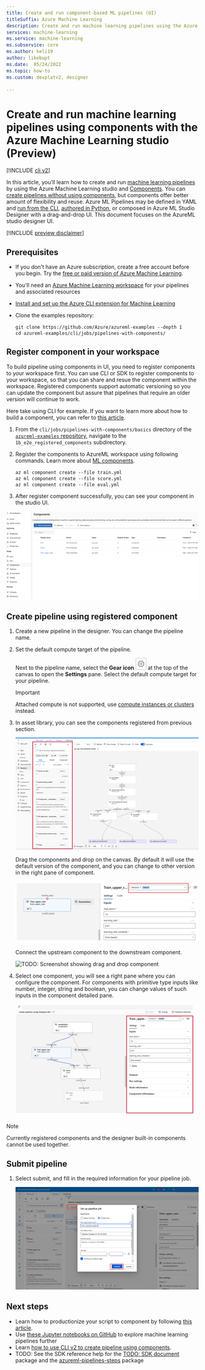 ```yaml
---
title: Create and run component-based ML pipelines (UI)
titleSuffix: Azure Machine Learning
description: Create and run machine learning pipelines using the Azure Machine Learning studio UI. 
services: machine-learning
ms.service: machine-learning
ms.subservice: core
ms.author: keli19
author: likebupt
ms.date:  05/24/2022
ms.topic: how-to
ms.custom: devplatv2, designer

---
```


# Create and run machine learning pipelines using components with the Azure Machine Learning studio (Preview)

[!INCLUDE [cli v2](../../includes/machine-learning-cli-v2.md)]

In this article, you'll learn how to create and run [machine learning pipelines](concept-ml-pipelines.md) by using the Azure Machine Learning studio and [Components](concept-component.md). You can [create pipelines without using components](how-to-train-cli.md#build-a-training-pipeline), but components offer better amount of flexibility and reuse. Azure ML Pipelines may be defined in YAML and [run from the CLI](how-to-create-component-pipelines-cli.md), [authored in Python](how-to-create-component-pipeline-python-v2.md), or composed in Azure ML Studio Designer with a drag-and-drop UI. This document focuses on the AzureML studio designer UI.

[!INCLUDE [preview disclaimer](../../includes/machine-learning-preview-generic-disclaimer.md)]

## Prerequisites

* If you don't have an Azure subscription, create a free account before you begin. Try the [free or paid version of Azure Machine Learning](https://azure.microsoft.com/free/).

* You'll need an [Azure Machine Learning workspace](how-to-manage-workspace.md) for your pipelines and associated resources

* [Install and set up the Azure CLI extension for Machine Learning](how-to-configure-cli.md)

* Clone the examples repository:

    ```azurecli-interactive
    git clone https://github.com/Azure/azureml-examples --depth 1
    cd azureml-examples/cli/jobs/pipelines-with-components/
    ```

## Register component in your workspace

To build pipeline using components in UI, you need to register components to your workspace first. You can use CLI or SDK to register components to your workspace, so that you can share and resue the component within the workspace. Registered components support automatic versioning so you can update the component but assure that pipelines that require an older version will continue to work.  

Here take using CLI for example. If you want to learn more about how to build a component, you can refer to [this article](how-to-create-component-pipelines-cli.md).

1. From the `cli/jobs/pipelines-with-components/basics` directory of the [`azureml-examples` repository](https://github.com/Azure/azureml-examples), navigate to the `1b_e2e_registered_components` subdirectory.

1. Register the components to AzureML workspace using following commands. Learn more about [ML components](concept-component.md).

    ```CLI
    az ml component create --file train.yml
    az ml component create --file score.yml
    az ml component create --file eval.yml
    ```

1. After register component successfully, you can see your component in the studio UI.

![TODO: Screenshot showing registered component in component page](./media/how-to-create-component-pipelines-ui/component-page.png)

## Create pipeline using registered component

1. Create a new pipeline in the designer. You can change the pipeline name.

1. Set the default compute target of the pipeline. 

    Next to the pipeline name, select the **Gear icon** ![Screenshot of the gear icon](./media/tutorial-designer-automobile-price-train-score/gear-icon.png) at the top of the canvas to open the **Settings** pane. Select the default compute target for your pipeline.

    > [!Important]
    > Attached compute is not supported, use [compute instances or clusters](concept-compute-target.md#azure-machine-learning-compute-managed) instead.

1. In asset library, you can see the components registered from previous section.

    ![TODO: Screenshot showing registered component in asset library](./media/how-to-create-component-pipelines-ui/asset-library.png)

    Drag the components and drop on the canvas. By default it will use the default version of the component, and you can change to other version in the right pane of component.
    
    ![TODO: Screenshot showing changing version of component](./media/how-to-create-component-pipelines-ui/change-component-version.png)
    
    Connect the upstream component to the downstream component.

    ![TODO: Screenshot showing drag and drop component](./media/how-to-create-component-pipelines-ui/drag-drop-component.png)

1. Select one component, you will see a right pane where you can configure the component. For components with primitive type inputs like number, integer, string and boolean, you can change values of such inputs in the component detailed pane.

    ![TODO: Screenshot showing component parameter](./media/how-to-create-component-pipelines-ui/component-parameter.png)

> [!NOTE]
> Currently registered components and the designer built-in components cannot be used together.

## Submit pipeline

1. Select submit, and fill in the required information for your pipeline job.

    ![TODO: Screenshot showing submit pipeline](./media/how-to-create-component-pipelines-ui/submit-pipeline.png)

## Next steps

- Learn how to productionize your script to component by following [this article](TODO).
- Use [these Jupyter notebooks on GitHub](https://github.com/Azure/azureml-examples/tree/pipeline/builder_function_samples/cli/jobs/pipelines-with-components) to explore machine learning pipelines further
- Learn [how to use CLI v2 to create pipeline using components](how-to-create-component-pipelines-cli.md).
- TODO: See the SDK reference help for the [TODO: SDK document](/python/api/azureml-pipeline-core/) package and the [azureml-pipelines-steps](/python/api/azureml-pipeline-steps/) package
